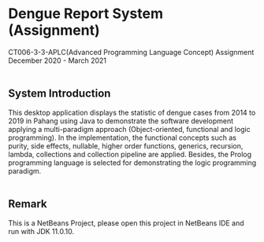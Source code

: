 # Dengue Report System (Assignment)
CT006-3-3-APLC(Advanced Programming Language Concept) Assignment<br/>
December 2020 - March 2021<br/><br/>

## System Introduction
This desktop application displays the statistic of dengue cases from 2014 to 2019 in Pahang using Java to demonstrate the software development applying a multi-paradigm approach (Object-oriented, functional and logic programming). In the implementation, the functional concepts such as purity, side effects, nullable, higher order functions, generics, recursion, lambda, collections and collection pipeline are applied. Besides, the Prolog programming language is selected for demonstrating the logic programming paradigm.<br/><br/>

## Remark
This is a NetBeans Project, please open this project in NetBeans IDE and run with JDK 11.0.10.
